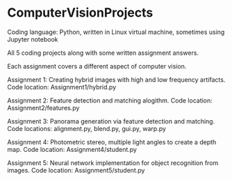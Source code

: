 # ComputerVisionProjects

Coding language: Python, written in Linux virtual machine, sometimes using Jupyter notebook

All 5 coding projects along with some written assignment answers.

Each assignment covers a different aspect of computer vision.

Assignment 1: Creating hybrid images with high and low frequency artifacts.
              Code location: Assignment1/hybrid.py

Assignment 2: Feature detection and matching alogithm.
              Code location: Assignment2/features.py

Assignment 3: Panorama generation via feature detection and matching.
              Code locations: alignment.py, blend.py, gui.py, warp.py
              
Assignment 4: Photometric stereo, multiple light angles to create a depth map.
              Code location: Assignment4/student.py
             
Assignment 5: Neural network implementation for object recognition from images.
              Code location: Assignment5/student.py
